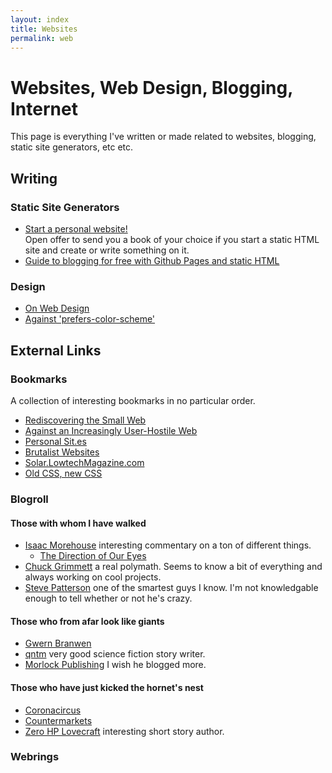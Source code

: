 ```yaml
---
layout: index
title: Websites
permalink: web
---
```


# Websites, Web Design, Blogging, Internet

This page is everything I've written or made related to websites, blogging, static site generators, etc etc.

## Writing 

### Static Site Generators

- [Start a personal website!](/)<br>Open offer to send you a book of your choice if you start a static HTML site and create or write something on it.
- [Guide to blogging for free with Github Pages and static HTML](/)

### Design

- [On Web Design](/)
- [Against 'prefers-color-scheme'](/)

## External Links

### Bookmarks

A collection of interesting bookmarks in no particular order.

- [Rediscovering the Small Web](https://neustadt.fr/essays/the-small-web/)
- [Against an Increasingly User-Hostile Web](https://neustadt.fr/essays/against-a-user-hostile-web/)
- [Personal Sit.es](https://personalsit.es/)
- [Brutalist Websites](https://brutalistwebsites.com/)
- [Solar.LowtechMagazine.com](https://solar.lowtechmagazine.com/)
- [Old CSS, new CSS](https://eev.ee/blog/2020/02/01/old-css-new-css/)

### Blogroll

#### Those with whom I have walked

* [Isaac Morehouse](/) interesting commentary on a ton of different things. 
   - [The Direction of Our Eyes](https://isaacmorehouse.com/2022/05/02/the-direction-of-our-eyes/)
* [Chuck Grimmett](/) a real polymath. Seems to know a bit of everything and always working on cool projects.
* [Steve Patterson](/) one of the smartest guys I know. I'm not knowledgable enough to tell whether or not he's crazy.

#### Those who from afar look like giants

* [Gwern Branwen](/)
* [qntm](/) very good science fiction story writer.
* [Morlock Publishing](/) I wish he blogged more.

#### Those who have just kicked the hornet's nest

* [Coronacircus](/)
* [Countermarkets](/)
* [Zero HP Lovecraft](/) interesting short story author.

### Webrings

